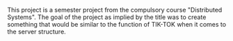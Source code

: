 This project is a semester project from the compulsory course "Distributed Systems". The goal of the project as implied by the title was to create something that would
be similar to the function of TIK-TOK when it comes to the server structure.
